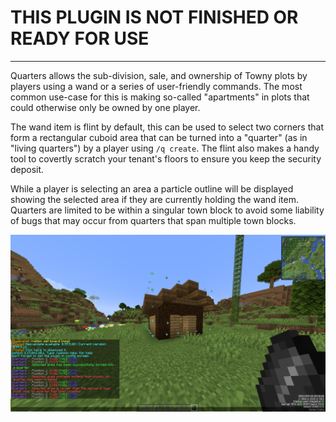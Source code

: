 # THIS PLUGIN IS NOT FINISHED OR READY FOR USE

---

Quarters allows the sub-division, sale, and ownership of Towny plots by players using a wand or a series of user-friendly commands. The most common use-case for this is making so-called "apartments" in plots that could otherwise only be owned by one player.

The wand item is flint by default, this can be used to select two corners that form a rectangular cuboid area that can be turned into a "quarter" (as in "living quarters") by a player using `/q create`. The flint also makes a handy tool to covertly scratch your tenant's floors to ensure you keep the security deposit.

While a player is selecting an area a particle outline will be displayed showing the selected area if they are currently holding the wand item. Quarters are limited to be within a singular town block to avoid some liability of bugs that may occur from quarters that span multiple town blocks.

![2023-09-25_09.36.20.png](images/2023-09-25_09.36.20.png)